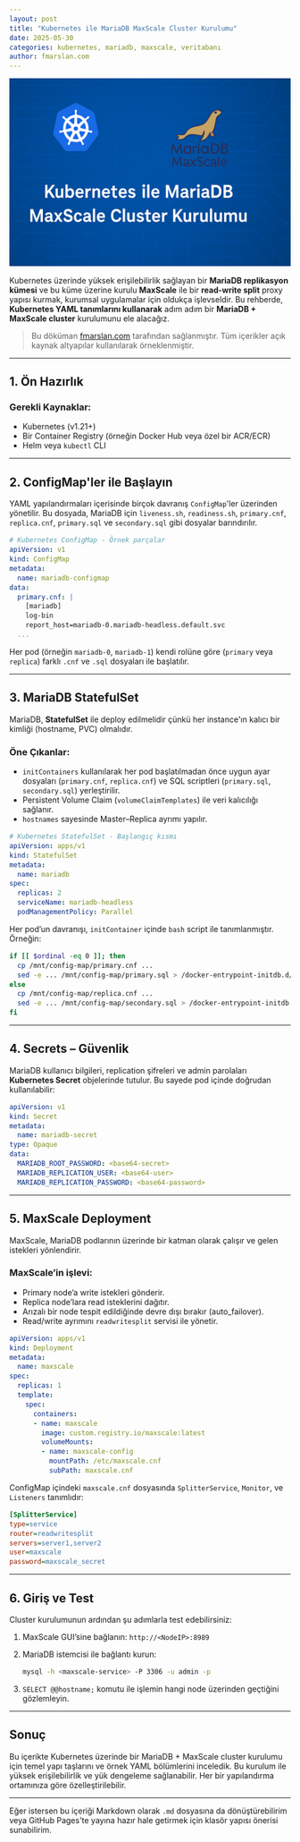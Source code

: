```yaml
---
layout: post
title: "Kubernetes ile MariaDB MaxScale Cluster Kurulumu"
date: 2025-05-30
categories: kubernetes, mariadb, maxscale, veritabanı
author: fmarslan.com
---
```


![cover](/assets/img/mariadb-maxscale.png)

Kubernetes üzerinde yüksek erişilebilirlik sağlayan bir **MariaDB replikasyon kümesi** ve bu küme üzerine kurulu **MaxScale** ile bir **read-write split** proxy yapısı kurmak, kurumsal uygulamalar için oldukça işlevseldir. Bu rehberde, **Kubernetes YAML tanımlarını kullanarak** adım adım bir **MariaDB + MaxScale cluster** kurulumunu ele alacağız.

> Bu döküman [fmarslan.com](https://fmarslan.com) tarafından sağlanmıştır. Tüm içerikler açık kaynak altyapılar kullanılarak örneklenmiştir.

---

## 1. Ön Hazırlık

### Gerekli Kaynaklar:
- Kubernetes (v1.21+)
- Bir Container Registry (örneğin Docker Hub veya özel bir ACR/ECR)
- Helm veya `kubectl` CLI

---

## 2. ConfigMap'ler ile Başlayın

YAML yapılandırmaları içerisinde birçok davranış `ConfigMap`'ler üzerinden yönetilir. Bu dosyada, MariaDB için `liveness.sh`, `readiness.sh`, `primary.cnf`, `replica.cnf`, `primary.sql` ve `secondary.sql` gibi dosyalar barındırılır.

```yaml
# Kubernetes ConfigMap - Örnek parçalar
apiVersion: v1
kind: ConfigMap
metadata:
  name: mariadb-configmap
data:
  primary.cnf: |
    [mariadb]
    log-bin
    report_host=mariadb-0.mariadb-headless.default.svc
  ...
````

Her pod (örneğin `mariadb-0`, `mariadb-1`) kendi rolüne göre (`primary` veya `replica`) farklı `.cnf` ve `.sql` dosyaları ile başlatılır.

---

## 3. MariaDB StatefulSet

MariaDB, **StatefulSet** ile deploy edilmelidir çünkü her instance'ın kalıcı bir kimliği (hostname, PVC) olmalıdır.

### Öne Çıkanlar:

* `initContainers` kullanılarak her pod başlatılmadan önce uygun ayar dosyaları (`primary.cnf`, `replica.cnf`) ve SQL scriptleri (`primary.sql`, `secondary.sql`) yerleştirilir.
* Persistent Volume Claim (`volumeClaimTemplates`) ile veri kalıcılığı sağlanır.
* `hostnames` sayesinde Master–Replica ayrımı yapılır.

```yaml
# Kubernetes StatefulSet - Başlangıç kısmı
apiVersion: apps/v1
kind: StatefulSet
metadata:
  name: mariadb
spec:
  replicas: 2
  serviceName: mariadb-headless
  podManagementPolicy: Parallel
```

Her pod’un davranışı, `initContainer` içinde `bash` script ile tanımlanmıştır. Örneğin:

```bash
if [[ $ordinal -eq 0 ]]; then
  cp /mnt/config-map/primary.cnf ...
  sed -e ... /mnt/config-map/primary.sql > /docker-entrypoint-initdb.d/primary.sql
else
  cp /mnt/config-map/replica.cnf ...
  sed -e ... /mnt/config-map/secondary.sql > /docker-entrypoint-initdb.d/secondary.sql
fi
```

---

## 4. Secrets – Güvenlik

MariaDB kullanıcı bilgileri, replication şifreleri ve admin parolaları **Kubernetes Secret** objelerinde tutulur. Bu sayede pod içinde doğrudan kullanılabilir:

```yaml
apiVersion: v1
kind: Secret
metadata:
  name: mariadb-secret
type: Opaque
data:
  MARIADB_ROOT_PASSWORD: <base64-secret>
  MARIADB_REPLICATION_USER: <base64-user>
  MARIADB_REPLICATION_PASSWORD: <base64-password>
```

---

## 5. MaxScale Deployment

MaxScale, MariaDB podlarının üzerinde bir katman olarak çalışır ve gelen istekleri yönlendirir.

### MaxScale’in işlevi:

* Primary node’a write istekleri gönderir.
* Replica node’lara read isteklerini dağıtır.
* Arızalı bir node tespit edildiğinde devre dışı bırakır (auto\_failover).
* Read/write ayrımını `readwritesplit` servisi ile yönetir.

```yaml
apiVersion: apps/v1
kind: Deployment
metadata:
  name: maxscale
spec:
  replicas: 1
  template:
    spec:
      containers:
      - name: maxscale
        image: custom.registry.io/maxscale:latest
        volumeMounts:
        - name: maxscale-config
          mountPath: /etc/maxscale.cnf
          subPath: maxscale.cnf
```

ConfigMap içindeki `maxscale.cnf` dosyasında `SplitterService`, `Monitor`, ve `Listeners` tanımlıdır:

```ini
[SplitterService]
type=service
router=readwritesplit
servers=server1,server2
user=maxscale
password=maxscale_secret
```

---

## 6. Giriş ve Test

Cluster kurulumunun ardından şu adımlarla test edebilirsiniz:

1. MaxScale GUI’sine bağlanın: `http://<NodeIP>:8989`

2. MariaDB istemcisi ile bağlantı kurun:

   ```bash
   mysql -h <maxscale-service> -P 3306 -u admin -p
   ```

3. `SELECT @@hostname;` komutu ile işlemin hangi node üzerinden geçtiğini gözlemleyin.

---

## Sonuç

Bu içerikte Kubernetes üzerinde bir MariaDB + MaxScale cluster kurulumu için temel yapı taşlarını ve örnek YAML bölümlerini inceledik. Bu kurulum ile yüksek erişilebilirlik ve yük dengeleme sağlanabilir. Her bir yapılandırma ortamınıza göre özelleştirilebilir.


---

Eğer istersen bu içeriği Markdown olarak `.md` dosyasına da dönüştürebilirim veya GitHub Pages'te yayına hazır hale getirmek için klasör yapısı önerisi sunabilirim.
```
